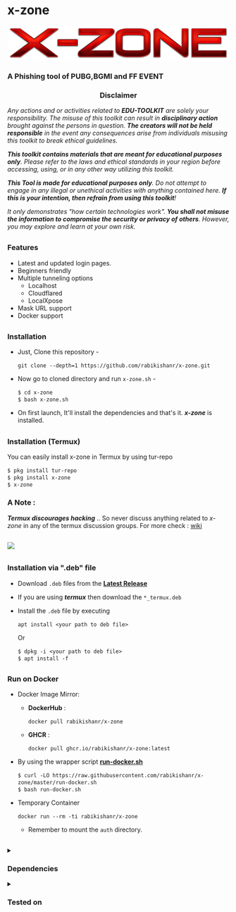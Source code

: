 # x-zone
<p align="center">
<img src=".github/misc/logo.png"/>
                    <h3>A Phishing tool of PUBG,BGMI and FF EVENT</h3>
</p>
<h3><p align="center">Disclaimer</p></h3>

<i>Any actions and or activities related to <b>EDU-TOOLKIT</b> are solely your responsibility. The misuse of this toolkit can result in <b>disciplinary action</b> brought against the persons in question. <b>The creators will not be held responsible</b> in the event any consequences arise from individuals misusing this toolkit to break ethical guidelines.

<b>This toolkit contains materials that are meant for educational purposes only</b>. Please refer to the laws and ethical standards in your region before accessing, using, or in any other way utilizing this toolkit.

<b>This Tool is made for educational purposes only</b>. Do not attempt to engage in any illegal or unethical activities with anything contained here. <b>If this is your intention, then refrain from using this toolkit</b>!

It only demonstrates "how certain technologies work". <b>You shall not misuse the information to compromise the security or privacy of others</b>. However, you may explore and learn at your own risk.</i>
##

### Features

- Latest and updated login pages.
- Beginners friendly
- Multiple tunneling options
  - Localhost
  - Cloudflared
  - LocalXpose
- Mask URL support 
- Docker support

##

### Installation

- Just, Clone this repository -
  ```
  git clone --depth=1 https://github.com/rabikishanr/x-zone.git
  ```

- Now go to cloned directory and run `x-zone.sh` -
  ```
  $ cd x-zone
  $ bash x-zone.sh
  ```

- On first launch, It'll install the dependencies and that's it. ***x-zone*** is installed.

##

### Installation (Termux)
You can easily install x-zone in Termux by using tur-repo
```
$ pkg install tur-repo
$ pkg install x-zone
$ x-zone
```
### A Note : 
***Termux discourages hacking*** .. So never discuss anything related to *x-zone* in any of the termux discussion groups. For more check : [wiki](https://wiki.termux.com/wiki/Hacking)

##

<p align="left">
  <a href="https://shell.cloud.google.com/cloudshell/open?cloudshell_git_repo=https://github.com/rabikishanr/x-zone.git&tutorial=README.md" target="_blank"><img src="https://gstatic.com/cloudssh/images/open-btn.svg"></a>
</p>

##

### Installation via ".deb" file

- Download `.deb` files from the [**Latest Release**](https://github.com/rabikishanr/x-zone/releases/latest)
- If you are using ***termux*** then download the `*_termux.deb`

- Install the `.deb` file by executing
  ```
  apt install <your path to deb file>
  ```
  Or
  ```
  $ dpkg -i <your path to deb file>
  $ apt install -f
  ```

##

### Run on Docker

- Docker Image Mirror:
  - **DockerHub** : 
    ```
    docker pull rabikishanr/x-zone
    ```
  - **GHCR** : 
    ```
    docker pull ghcr.io/rabikishanr/x-zone:latest
    ```

- By using the wrapper script [**run-docker.sh**](https://raw.githubusercontent.com/rabikishanr/x-zone/master/run-docker.sh)

  ```
  $ curl -LO https://raw.githubusercontent.com/rabikishanr/x-zone/master/run-docker.sh
  $ bash run-docker.sh
  ```
- Temporary Container

  ```
  docker run --rm -ti rabikishanr/x-zone
  ```
  - Remember to mount the `auth` directory.

##

<details>
  <summary><h3>Dependencies</h3></summary>

<b>x-zone</b> requires following programs to run properly - 
- `git`
- `curl`
- `php`

> All the dependencies will be installed automatically when you run **x-zone** for the first time.
</details>

<details>
  <summary><h3>Tested on</h3></summary>

- **Ubuntu**
- **Debian**
- **Arch**
- **Manjaro**
- **Fedora**
- **Termux**
</details>

##
